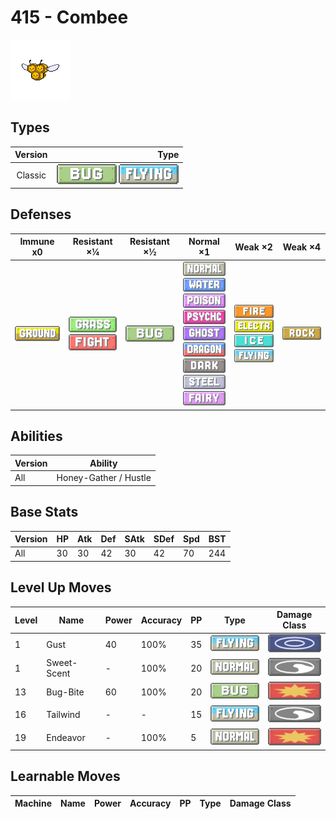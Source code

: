 # 415 - Combee

![combee](../img/pokemon/415.png)

## Types

| Version | Type                                                            |
| :-----: | --------------------------------------------------------------: |
| Classic | ![bug](../img/types/bug.png) ![flying](../img/types/flying.png) |

## Defenses

| Immune x0                          | Resistant ×¼                                                                | Resistant ×½                 | Normal ×1                                                                                                                                                                                                                                                                                                                                        | Weak ×2                                                                                                                                           | Weak ×4                        |
| ---------------------------------- | --------------------------------------------------------------------------- | ---------------------------- | ------------------------------------------------------------------------------------------------------------------------------------------------------------------------------------------------------------------------------------------------------------------------------------------------------------------------------------------------ | ------------------------------------------------------------------------------------------------------------------------------------------------- | ------------------------------ |
| ![ground](../img/types/ground.png) | ![grass](../img/types/grass.png)<br/>![fighting](../img/types/fighting.png) | ![bug](../img/types/bug.png) | ![normal](../img/types/normal.png)<br/>![water](../img/types/water.png)<br/>![poison](../img/types/poison.png)<br/>![psychic](../img/types/psychic.png)<br/>![ghost](../img/types/ghost.png)<br/>![dragon](../img/types/dragon.png)<br/>![dark](../img/types/dark.png)<br/>![steel](../img/types/steel.png)<br/>![fairy](../img/types/fairy.png) | ![fire](../img/types/fire.png)<br/>![electric](../img/types/electric.png)<br/>![ice](../img/types/ice.png)<br/>![flying](../img/types/flying.png) | ![rock](../img/types/rock.png) |

## Abilities

| Version | Ability               |
| ------- | --------------------- |
| All     | Honey-Gather / Hustle |

## Base Stats

| Version | HP | Atk | Def | SAtk | SDef | Spd | BST |
| ------- | -- | --- | --- | ---- | ---- | --- | --- |
| All     | 30 | 30  | 42  | 30   | 42   | 70  | 244 |

## Level Up Moves

| Level | Name        | Power | Accuracy | PP | Type                               | Damage Class                           |
| ----- | ----------- | ----- | -------- | -- | ---------------------------------- | -------------------------------------- |
| 1     | Gust        | 40    | 100%     | 35 | ![flying](../img/types/flying.png) | ![special](../img/types/special.png)   |
| 1     | Sweet-Scent | -     | 100%     | 20 | ![normal](../img/types/normal.png) | ![status](../img/types/status.png)     |
| 13    | Bug-Bite    | 60    | 100%     | 20 | ![bug](../img/types/bug.png)       | ![physical](../img/types/physical.png) |
| 16    | Tailwind    | -     | -        | 15 | ![flying](../img/types/flying.png) | ![status](../img/types/status.png)     |
| 19    | Endeavor    | -     | 100%     | 5  | ![normal](../img/types/normal.png) | ![physical](../img/types/physical.png) |

## Learnable Moves

| Machine | Name | Power | Accuracy | PP | Type | Damage Class |
| ------- | ---- | ----- | -------- | -- | ---- | ------------ |